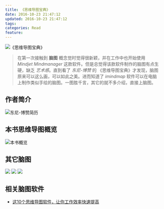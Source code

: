 ```yaml
---
title: 《思维导图宝典》
date: 2016-10-23 21:47:12
updated: 2016-10-23 21:47:12
tags:
categories: Read
feature:
---
```


![《思维导图宝典》](http://od6sd4xau.bkt.clouddn.com/%E3%80%8A%E6%80%9D%E7%BB%B4%E5%AF%BC%E5%9B%BE%E5%AE%9D%E5%85%B8%E3%80%8B.jpg)

> 在第一次接触到 **脑图** 概念觉时觉得很新颖，并在工作中也开始使用 *Mindjet Mindmanager* 这款软件。但是总觉得该款软件制作的脑图有点生硬，缺乏 *艺术感*。直到看了 *东尼-博赞* 的 《思维导图宝典》才发现，脑图原来可以这么画，可以如此之美。进而知道了 *imindmap* 软件可以在电脑上制作类似手绘的脑图。一图胜千言，其它的就不多介绍，直接上脑图。

## 作者简介
![东尼-博赞简历](http://od6sd4xau.bkt.clouddn.com/%E3%80%8A%E6%80%9D%E7%BB%B4%E5%AF%BC%E5%9B%BE%E5%AE%9D%E5%85%B8%E3%80%8B-1.png)

## 本书思维导图概览
![本书概览](http://od6sd4xau.bkt.clouddn.com/%E3%80%8A%E6%80%9D%E7%BB%B4%E5%AF%BC%E5%9B%BE%E5%AE%9D%E5%85%B8%E3%80%8B-2%20.png)

## 其它脑图
![](http://od6sd4xau.bkt.clouddn.com/%E3%80%8A%E6%80%9D%E7%BB%B4%E5%AF%BC%E5%9B%BE%E5%AE%9D%E5%85%B8%E3%80%8B-3.png)
![](http://od6sd4xau.bkt.clouddn.com/%E3%80%8A%E6%80%9D%E7%BB%B4%E5%AF%BC%E5%9B%BE%E5%AE%9D%E5%85%B8%E3%80%8B-4.png)
![](http://od6sd4xau.bkt.clouddn.com/%E3%80%8A%E6%80%9D%E7%BB%B4%E5%AF%BC%E5%9B%BE%E5%AE%9D%E5%85%B8%E3%80%8B-5.png)


## 相关脑图软件

- [这10个思维导图软件，让你工作效率快速提高](https://zhuanlan.zhihu.com/p/23023593)
